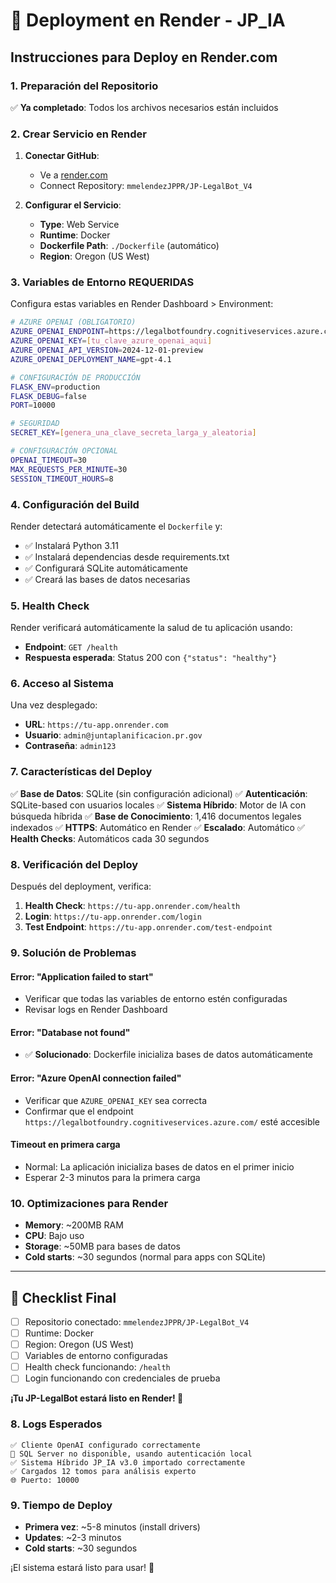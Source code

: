 # 🚀 Deployment en Render - JP_IA

## Instrucciones para Deploy en Render.com

### 1. Preparación del Repositorio
✅ **Ya completado**: Todos los archivos necesarios están incluidos

### 2. Crear Servicio en Render

1. **Conectar GitHub**:
   - Ve a [render.com](https://render.com)
   - Connect Repository: `mmelendezJPPR/JP-LegalBot_V4`

2. **Configurar el Servicio**:
   - **Type**: Web Service
   - **Runtime**: Docker
   - **Dockerfile Path**: `./Dockerfile` (automático)
   - **Region**: Oregon (US West)

### 3. Variables de Entorno REQUERIDAS

Configura estas variables en Render Dashboard > Environment:

```bash
# AZURE OPENAI (OBLIGATORIO)
AZURE_OPENAI_ENDPOINT=https://legalbotfoundry.cognitiveservices.azure.com/
AZURE_OPENAI_KEY=[tu_clave_azure_openai_aqui]
AZURE_OPENAI_API_VERSION=2024-12-01-preview
AZURE_OPENAI_DEPLOYMENT_NAME=gpt-4.1

# CONFIGURACIÓN DE PRODUCCIÓN
FLASK_ENV=production
FLASK_DEBUG=false
PORT=10000

# SEGURIDAD
SECRET_KEY=[genera_una_clave_secreta_larga_y_aleatoria]

# CONFIGURACIÓN OPCIONAL
OPENAI_TIMEOUT=30
MAX_REQUESTS_PER_MINUTE=30
SESSION_TIMEOUT_HOURS=8
```

### 4. Configuración del Build

Render detectará automáticamente el `Dockerfile` y:
- ✅ Instalará Python 3.11
- ✅ Instalará dependencias desde requirements.txt
- ✅ Configurará SQLite automáticamente
- ✅ Creará las bases de datos necesarias

### 5. Health Check

Render verificará automáticamente la salud de tu aplicación usando:
- **Endpoint**: `GET /health`
- **Respuesta esperada**: Status 200 con `{"status": "healthy"}`

### 6. Acceso al Sistema

Una vez desplegado:
- **URL**: `https://tu-app.onrender.com`
- **Usuario**: `admin@juntaplanificacion.pr.gov`
- **Contraseña**: `admin123`

### 7. Características del Deploy

✅ **Base de Datos**: SQLite (sin configuración adicional)
✅ **Autenticación**: SQLite-based con usuarios locales
✅ **Sistema Híbrido**: Motor de IA con búsqueda híbrida
✅ **Base de Conocimiento**: 1,416 documentos legales indexados
✅ **HTTPS**: Automático en Render
✅ **Escalado**: Automático
✅ **Health Checks**: Automáticos cada 30 segundos

### 8. Verificación del Deploy

Después del deployment, verifica:

1. **Health Check**: `https://tu-app.onrender.com/health`
2. **Login**: `https://tu-app.onrender.com/login`
3. **Test Endpoint**: `https://tu-app.onrender.com/test-endpoint`

### 9. Solución de Problemas

#### Error: "Application failed to start"
- Verificar que todas las variables de entorno estén configuradas
- Revisar logs en Render Dashboard

#### Error: "Database not found"
- ✅ **Solucionado**: Dockerfile inicializa bases de datos automáticamente

#### Error: "Azure OpenAI connection failed"
- Verificar que `AZURE_OPENAI_KEY` sea correcta
- Confirmar que el endpoint `https://legalbotfoundry.cognitiveservices.azure.com/` esté accesible

#### Timeout en primera carga
- Normal: La aplicación inicializa bases de datos en el primer inicio
- Esperar 2-3 minutos para la primera carga

### 10. Optimizaciones para Render

- **Memory**: ~200MB RAM
- **CPU**: Bajo uso
- **Storage**: ~50MB para bases de datos
- **Cold starts**: ~30 segundos (normal para apps con SQLite)

---

## 🎯 Checklist Final

- [ ] Repositorio conectado: `mmelendezJPPR/JP-LegalBot_V4`
- [ ] Runtime: Docker
- [ ] Region: Oregon (US West)
- [ ] Variables de entorno configuradas
- [ ] Health check funcionando: `/health`
- [ ] Login funcionando con credenciales de prueba

**¡Tu JP-LegalBot estará listo en Render! 🚀**

### 8. Logs Esperados

```
✅ Cliente OpenAI configurado correctamente
🔄 SQL Server no disponible, usando autenticación local
✅ Sistema Híbrido JP_IA v3.0 importado correctamente
✅ Cargados 12 tomos para análisis experto
🌐 Puerto: 10000
```

### 9. Tiempo de Deploy

- **Primera vez**: ~5-8 minutos (install drivers)
- **Updates**: ~2-3 minutos
- **Cold starts**: ~30 segundos

¡El sistema estará listo para usar! 🎉